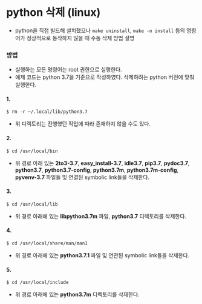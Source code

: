 # python 삭제 (linux)
* python을 직접 빌드해 설치했으나 `make uninstall`, `make -n install` 등의 명령어가 정상적으로 동작하지 않을 때 수동 삭제 방법 설명
### 방법
* 실행하는 모든 명령어는 root 권한으로 실행한다.
* 예제 코드는 python 3.7을 기준으로 작성하였다. 삭제하려는 python 버전에 맞춰 실행한다.

#### 1.
```
$ rm -r ~/.local/lib/python3.7
```
- 위 디렉토리는 진행했던 작업에 따라 존재하지 않을 수도 있다.

#### 2.
```
$ cd /usr/local/bin
```
- 위 경로 아래 있는 **2to3-3.7**, **easy_install-3.7**, **idle3.7**, **pip3.7**, **pydoc3.7**, **python3.7**, **python3.7-config**, **python3.7m**, **python3.7m-config**, **pyvenv-3.7** 파일들 및 연결된 symbolic link들을 삭제한다.

#### 3.
```
$ cd /usr/local/lib
```
- 위 경로 아래에 있는 **libpython3.7m** 파일, **python3.7** 디렉토리를 삭제한다.

#### 4.
```
$ cd /usr/local/share/man/man1
```
- 위 경로 아래에 있는 **python3.7.1** 파일 및 연관된 symbolic link들을 삭제한다.

#### 5.
```
$ cd /usr/local/include
```
- 위 경로 아래에 있는 **python3.7m** 디렉토리를 삭제한다.
